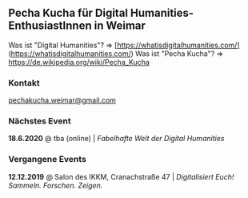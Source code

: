 ## Pecha Kucha für Digital Humanities-EnthusiastInnen in Weimar

Was ist "Digital Humanities"? => [https://whatisdigitalhumanities.com/] (https://whatisdigitalhumanities.com/)
Was ist "Pecha Kucha"? => https://de.wikipedia.org/wiki/Pecha_Kucha

### Kontakt

pechakucha.weimar@gmail.com

### Nächstes Event

**18.6.2020** @ tba (online) | *Fabelhafte Welt der Digital Humanities*

### Vergangene Events

**12.12.2019** @ Salon des IKKM, Cranachstraße 47 | *Digitalisiert Euch! Sammeln. Forschen. Zeigen.*
